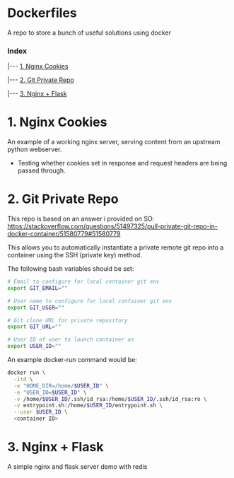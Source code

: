 # Dockerfiles
A repo to store a bunch of useful solutions using docker
### Index

|--- [1. Nginx Cookies
](docker-nginx-cookies/README.md)

|--- [2. Git Private Repo
](docker_privaterepo/README.md)

|--- [3. Nginx + Flask
](docker-nginx/README.md)

# 1. Nginx Cookies

An example of a working nginx server, serving content from an upstream python webserver.
- Testing whether cookies set in response and request headers are being passed through.


# 2. Git Private Repo

This repo is based on an answer i provided on SO: https://stackoverflow.com/questions/51497325/pull-private-git-repo-in-docker-container/51580779#51580779

This allows you to automatically instantiate a private remote git repo into a container using the SSH (private key) method.

The following bash variables should be set:
```bash
# Email to configure for local container git env
export GIT_EMAIL=""

# User name to configure for local container git env
export GIT_USER=""

# Git clone URL for private repository
export GIT_URL=""

# User ID of user to launch container as
export USER_ID=""
```

An example docker-run command would be:
```bash
docker run \
  -itd \
  -e "HOME_DIR=/home/$USER_ID" \
  -e "USER_ID=$USER_ID" \
  -v /home/$USER_ID/.ssh/id_rsa:/home/$USER_ID/.ssh/id_rsa:ro \
  -v entrypoint.sh:/home/$USER_ID/entrypoint.sh \
  --user $USER_ID \
  <container ID>
```


# 3. Nginx + Flask

A simple nginx and flask server demo with redis

